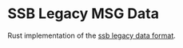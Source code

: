 # SSB Legacy MSG Data

Rust implementation of the [ssb legacy data format](https://spec.scuttlebutt.nz/datamodel.html).
